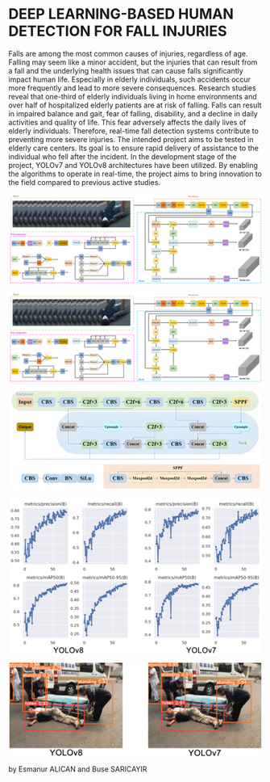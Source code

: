 # DEEP LEARNING-BASED HUMAN DETECTION FOR FALL INJURIES

Falls are among the most common causes of injuries, regardless of age. Falling may seem like a minor accident, but the injuries that can result from a fall and the underlying health issues that can cause falls significantly impact human life. Especially in elderly individuals, such accidents occur more frequently and lead to more severe consequences. Research studies reveal that one-third of elderly individuals living in home environments and over half of hospitalized elderly patients are at risk of falling. Falls can result in impaired balance and gait, fear of falling, disability, and a decline in daily activities and quality of life. This fear adversely affects the daily lives of elderly individuals. Therefore, real-time fall detection systems contribute to preventing more severe injuries. The intended project aims to be tested in elderly care centers. Its goal is to ensure rapid delivery of assistance to the individual who fell after the incident. In the development stage of the project, YOLOv7 and YOLOv8 architectures have been utilized. By enabling the algorithms to operate in real-time, the project aims to bring innovation to the field compared to previous active studies.

![Alt text](img/yolov7.png)
<p align="center"><img src="img/yolov7.png" alt="alt" width="650" align="center"/></p>

<p align="center"><img src="img/yolov8.png" alt="alt" width="500" align="center"/></p>

<p align="center"><img src="img/graph.png" alt="alt" width="500" align="center"/></p>

<p align="center"> <img src="img/output.png" alt="alt" width="500" /> </p>

by Esmanur ALICAN and Buse SARICAYIR
